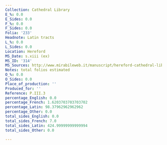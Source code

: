 ```yaml
---
Collection: Cathedral Library
E_%: 0.0
E_Sides: 0.0
F_%: 0.0
F_Sides: 0.0
Folia: '233'
Headnote: Latin tracts
L_%: 0.0
L_Sides: 0.0
Location: Hereford
MS_Date: s.xiii (ex)
MS_ID: '314'
MS_Sources: http://www.mirabileweb.it/manuscript/hereford-cathedral-library-p-iii-3-manoscript/96281
Notes: total folios estimated
O_%: 0.0
O_Sides: 0.0
Place_of_production: ''
Produced_for: ''
Reference: P.III.3
percentage_English: 0.0
percentage_French: 1.6203703703703702
percentage_Latin: 98.37962962962962
percentage_Other: 0.0
total_sides_English: 0.0
total_sides_French: 7.0
total_sides_Latin: 424.99999999999994
total_sides_Other: 0.0

---
```

